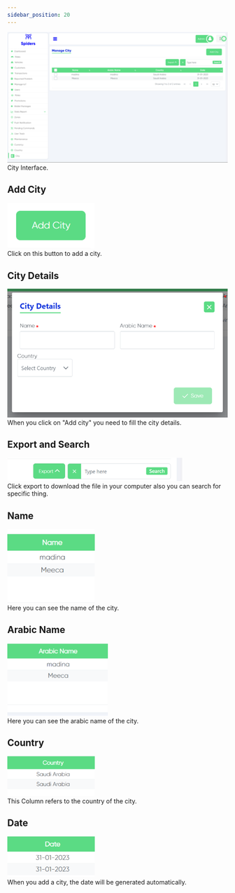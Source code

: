 ```yaml
---
sidebar_position: 20
---
```


<img src="./static/img/City/city1.png"/>
City Interface.

## Add City
<img src="/img/City/city4.png" width="200px"/> <br/>
Click on this button to add a city.

## City Details
<img src="/img/City/city2.png"/><br/>
When you click on "Add city" you need to fill the city details.

## Export and Search
<img src="/img/City/city3.png" width="400px"/><br/>
Click export to download the file in your computer also you can search for specific thing.

## Name
<img src="/img/City/city5.png" width="200px"/><br/>
Here you can see the name of the city.

## Arabic Name
<img src="/img/City/city6.png" width="230px"/><br/>
Here you can see the arabic name of the city.

## Country
<img src="/img/City/city7.png" width="200px"/><br/>
This Column refers to the country of the city.

## Date
<img src="/img/City/city8.png" width="200px"/><br/>
When you add a city, the date will be generated automatically.

